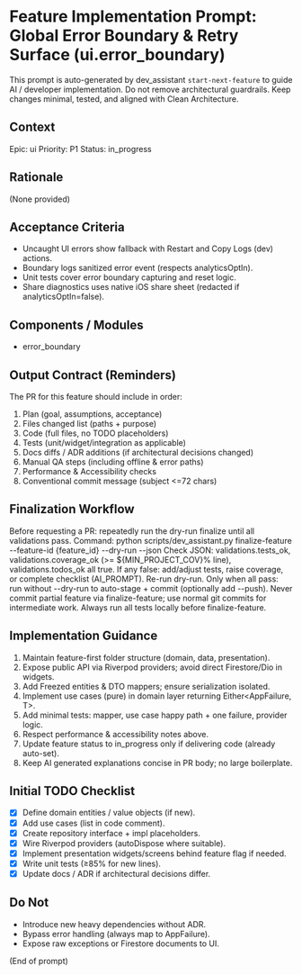 # Feature Implementation Prompt: Global Error Boundary & Retry Surface (ui.error_boundary)

This prompt is auto-generated by dev_assistant `start-next-feature` to guide AI / developer implementation.
Do not remove architectural guardrails. Keep changes minimal, tested, and aligned with Clean Architecture.

## Context
Epic: ui
Priority: P1  Status: in_progress

## Rationale
(None provided)

## Acceptance Criteria
- Uncaught UI errors show fallback with Restart and Copy Logs (dev) actions.
- Boundary logs sanitized error event (respects analyticsOptIn).
- Unit tests cover error boundary capturing and reset logic.
- Share diagnostics uses native iOS share sheet (redacted if analyticsOptIn=false).

## Components / Modules
- error_boundary

## Output Contract (Reminders)
The PR for this feature should include in order:
1. Plan (goal, assumptions, acceptance)
2. Files changed list (paths + purpose)
3. Code (full files, no TODO placeholders)
4. Tests (unit/widget/integration as applicable)
5. Docs diffs / ADR additions (if architectural decisions changed)
6. Manual QA steps (including offline & error paths)
7. Performance & Accessibility checks
8. Conventional commit message (subject <=72 chars)

## Finalization Workflow
Before requesting a PR: repeatedly run the dry-run finalize until all validations pass.
Command: python scripts/dev_assistant.py finalize-feature --feature-id {feature_id} --dry-run --json
Check JSON: validations.tests_ok, validations.coverage_ok (>= ${MIN_PROJECT_COV}% line), validations.todos_ok all true.
If any false: add/adjust tests, raise coverage, or complete checklist (AI_PROMPT). Re-run dry-run.
Only when all pass: run without --dry-run to auto-stage + commit (optionally add --push).
Never commit partial feature via finalize-feature; use normal git commits for intermediate work.
Always run all tests locally before finalize-feature.

## Implementation Guidance
1. Maintain feature-first folder structure (domain, data, presentation).
2. Expose public API via Riverpod providers; avoid direct Firestore/Dio in widgets.
3. Add Freezed entities & DTO mappers; ensure serialization isolated.
4. Implement use cases (pure) in domain layer returning Either<AppFailure, T>.
5. Add minimal tests: mapper, use case happy path + one failure, provider logic.
6. Respect performance & accessibility notes above.
7. Update feature status to in_progress only if delivering code (already auto-set).
8. Keep AI generated explanations concise in PR body; no large boilerplate.

## Initial TODO Checklist
- [x] Define domain entities / value objects (if new).
- [x] Add use cases (list in code comment).
- [x] Create repository interface + impl placeholders.
- [x] Wire Riverpod providers (autoDispose where suitable).
- [x] Implement presentation widgets/screens behind feature flag if needed.
- [x] Write unit tests (≥85% for new lines).
- [x] Update docs / ADR if architectural decisions differ.

## Do Not
- Introduce new heavy dependencies without ADR.
- Bypass error handling (always map to AppFailure).
- Expose raw exceptions or Firestore documents to UI.

(End of prompt)

